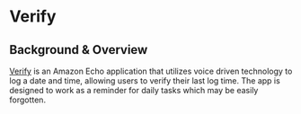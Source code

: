 # Verify

## Background & Overview

[Verify][video] is an Amazon Echo application that utilizes voice driven technology to log a date and time, allowing users to verify their last log time. The app is designed to work as a reminder for daily tasks which may be easily forgotten.

[video]: https://garyeh.github.io/Verify/
